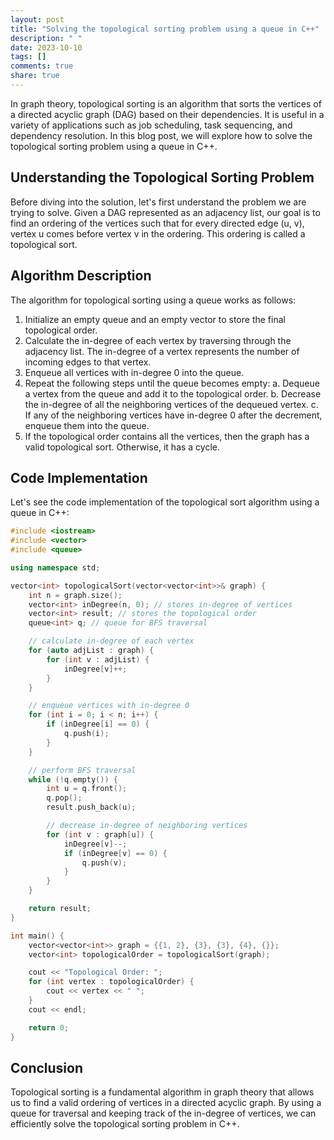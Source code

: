 ```yaml
---
layout: post
title: "Solving the topological sorting problem using a queue in C++"
description: " "
date: 2023-10-10
tags: []
comments: true
share: true
---
```


In graph theory, topological sorting is an algorithm that sorts the vertices of a directed acyclic graph (DAG) based on their dependencies. It is useful in a variety of applications such as job scheduling, task sequencing, and dependency resolution. In this blog post, we will explore how to solve the topological sorting problem using a queue in C++.

## Understanding the Topological Sorting Problem

Before diving into the solution, let's first understand the problem we are trying to solve. Given a DAG represented as an adjacency list, our goal is to find an ordering of the vertices such that for every directed edge (u, v), vertex u comes before vertex v in the ordering. This ordering is called a topological sort.

## Algorithm Description

The algorithm for topological sorting using a queue works as follows:

1. Initialize an empty queue and an empty vector to store the final topological order.
2. Calculate the in-degree of each vertex by traversing through the adjacency list. The in-degree of a vertex represents the number of incoming edges to that vertex.
3. Enqueue all vertices with in-degree 0 into the queue.
4. Repeat the following steps until the queue becomes empty:
    a. Dequeue a vertex from the queue and add it to the topological order.
    b. Decrease the in-degree of all the neighboring vertices of the dequeued vertex.
    c. If any of the neighboring vertices have in-degree 0 after the decrement, enqueue them into the queue.
5. If the topological order contains all the vertices, then the graph has a valid topological sort. Otherwise, it has a cycle.

## Code Implementation

Let's see the code implementation of the topological sort algorithm using a queue in C++:

```cpp
#include <iostream>
#include <vector>
#include <queue>

using namespace std;

vector<int> topologicalSort(vector<vector<int>>& graph) {
    int n = graph.size();
    vector<int> inDegree(n, 0); // stores in-degree of vertices
    vector<int> result; // stores the topological order
    queue<int> q; // queue for BFS traversal

    // calculate in-degree of each vertex
    for (auto adjList : graph) {
        for (int v : adjList) {
            inDegree[v]++;
        }
    }

    // enqueue vertices with in-degree 0
    for (int i = 0; i < n; i++) {
        if (inDegree[i] == 0) {
            q.push(i);
        }
    }

    // perform BFS traversal
    while (!q.empty()) {
        int u = q.front();
        q.pop();
        result.push_back(u);

        // decrease in-degree of neighboring vertices
        for (int v : graph[u]) {
            inDegree[v]--;
            if (inDegree[v] == 0) {
                q.push(v);
            }
        }
    }

    return result;
}

int main() {
    vector<vector<int>> graph = {{1, 2}, {3}, {3}, {4}, {}};
    vector<int> topologicalOrder = topologicalSort(graph);

    cout << "Topological Order: ";
    for (int vertex : topologicalOrder) {
        cout << vertex << " ";
    }
    cout << endl;

    return 0;
}
```

## Conclusion

Topological sorting is a fundamental algorithm in graph theory that allows us to find a valid ordering of vertices in a directed acyclic graph. By using a queue for traversal and keeping track of the in-degree of vertices, we can efficiently solve the topological sorting problem in C++.